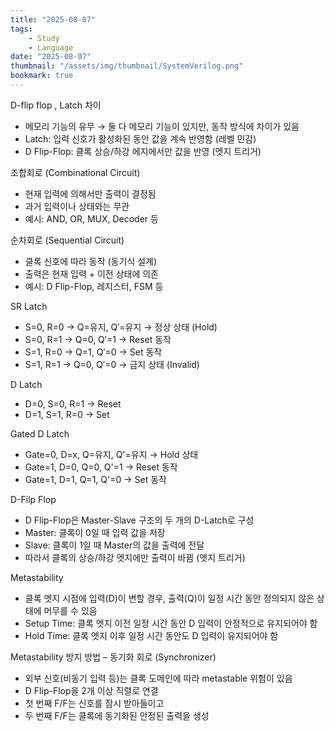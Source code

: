 ```yaml
---
title: "2025-08-07"
tags:
    - Study
    - Language
date: "2025-08-07"
thumbnail: "/assets/img/thumbnail/SystemVerilog.png"
bookmark: true
---
```


D-flip flop , Latch 차이
- 메모리 기능의 유무 → 둘 다 메모리 기능이 있지만, 동작 방식에 차이가 있음
- Latch: 입력 신호가 활성화된 동안 값을 계속 반영함 (레벨 민감)
- D Flip-Flop: 클록 상승/하강 에지에서만 값을 반영 (엣지 트리거)

조합회로 (Combinational Circuit)
- 현재 입력에 의해서만 출력이 결정됨
- 과거 입력이나 상태와는 무관
- 예시: AND, OR, MUX, Decoder 등

순차회로 (Sequential Circuit)
- 클록 신호에 따라 동작 (동기식 설계)
- 출력은 현재 입력 + 이전 상태에 의존
- 예시: D Flip-Flop, 레지스터, FSM 등

SR Latch 
- S=0, R=0 → Q=유지, Q′=유지 → 정상 상태 (Hold)
- S=0, R=1 → Q=0, Q′=1 → Reset 동작
- S=1, R=0 → Q=1, Q′=0 → Set 동작
- S=1, R=1 → Q=0, Q′=0 → 금지 상태 (Invalid)

D Latch
- D=0, S=0, R=1 → Reset
- D=1, S=1, R=0 → Set

Gated D Latch
- Gate=0, D=x, Q=유지, Q'=유지 → Hold 상태
- Gate=1, D=0, Q=0, Q'=1 → Reset 동작
- Gate=1, D=1, Q=1, Q'=0 → Set 동작

D-Filp Flop
- D Flip-Flop은 Master-Slave 구조의 두 개의 D-Latch로 구성
 - Master: 클록이 0일 때 입력 값을 저장
 - Slave: 클록이 1일 때 Master의 값을 출력에 전달
 - 따라서 클록의 상승/하강 엣지에만 출력이 바뀜 (엣지 트리거)

Metastability
- 클록 엣지 시점에 입력(D)이 변할 경우, 출력(Q)이 일정 시간 동안 정의되지 않은 상태에 머무를 수 있음
 - Setup Time: 클록 엣지 이전 일정 시간 동안 D 입력이 안정적으로 유지되어야 함
 - Hold Time: 클록 엣지 이후 일정 시간 동안도 D 입력이 유지되어야 함

Metastability 방지 방법 – 동기화 회로 (Synchronizer)
- 외부 신호(비동기 입력 등)는 클록 도메인에 따라 metastable 위험이 있음
- D Flip-Flop을 2개 이상 직렬로 연결
 - 첫 번째 F/F는 신호를 잠시 받아들이고
 - 두 번째 F/F는 클록에 동기화된 안정된 출력을 생성




 
